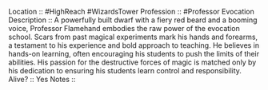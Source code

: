 Location :: #HighReach #WizardsTower
Profession :: #Professor Evocation
Description :: A powerfully built dwarf with a fiery red beard and a booming voice, Professor Flamehand embodies the raw power of the evocation school. Scars from past magical experiments mark his hands and forearms, a testament to his experience and bold approach to teaching. He believes in hands-on learning, often encouraging his students to push the limits of their abilities. His passion for the destructive forces of magic is matched only by his dedication to ensuring his students learn control and responsibility.
Alive? :: Yes
Notes :: 